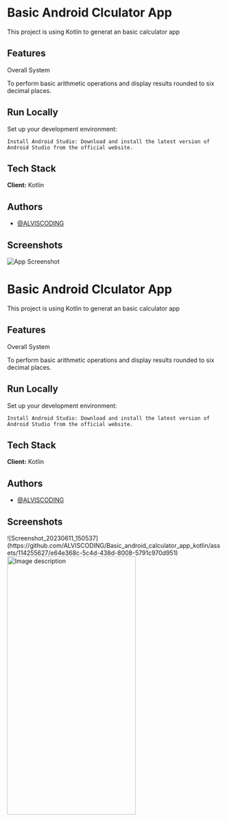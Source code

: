 
# Basic Android Clculator App

This project is using Kotlin to generat an basic calculator app







## Features

 Overall System

To perform basic arithmetic operations and display results rounded to six decimal places.


   





## Run Locally

Set up your development environment:

    Install Android Studio: Download and install the latest version of Android Studio from the official website.






## Tech Stack

**Client:** Kotlin




## Authors

- [@ALVISCODING](https://www.github.com/ALVISCODING)


## Screenshots

![App Screenshot](https://via.placeholder.com/468x300?text=App+Screenshot+Here)


# Basic Android Clculator App

This project is using Kotlin to generat an basic calculator app







## Features

 Overall System

To perform basic arithmetic operations and display results rounded to six decimal places.


   





## Run Locally

Set up your development environment:

    Install Android Studio: Download and install the latest version of Android Studio from the official website.






## Tech Stack

**Client:** Kotlin




## Authors

- [@ALVISCODING](https://www.github.com/ALVISCODING)


## Screenshots

<picture> 
![Screenshot_20230611_150537](https://github.com/ALVISCODING/Basic_android_calculator_app_kotlin/assets/114255627/e64e368c-5c4d-438d-8008-5791c970d951)
  
 <img src="https://github.com/ALVISCODING/Basic_android_calculator_app_kotlin/assets/114255627/e64e368c-5c4d-438d-8008-5791c970d951" alt="Image description" width="300" height="600">

